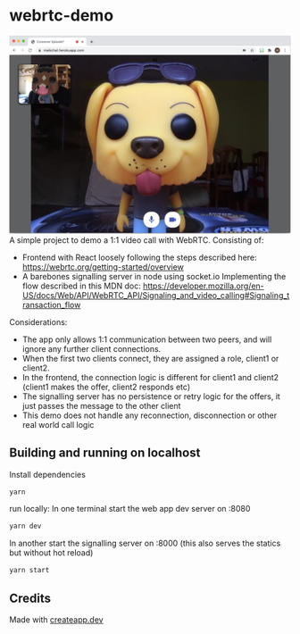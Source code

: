 # webrtc-demo

![Demo Image](/example.png)
A simple project to demo a 1:1 video call with WebRTC.
Consisting of:

- Frontend with React
  loosely following the steps described here: https://webrtc.org/getting-started/overview
- A barebones signalling server in node using socket.io
  Implementing the flow described in this MDN doc: https://developer.mozilla.org/en-US/docs/Web/API/WebRTC_API/Signaling_and_video_calling#Signaling_transaction_flow

Considerations:

- The app only allows 1:1 communication between two peers, and will ignore any further client connections.
- When the first two clients connect, they are assigned a role, client1 or client2.
- In the frontend, the connection logic is different for client1 and client2 (client1 makes the offer, client2 responds etc)
- The signalling server has no persistence or retry logic for the offers, it just passes the message to the other client
- This demo does not handle any reconnection, disconnection or other real world call logic

## Building and running on localhost

Install dependencies

```sh
yarn
```

run locally:
In one terminal start the web app dev server on :8080

```sh
yarn dev
```

In another start the signalling server on :8000 (this also serves the statics but without hot reload)

```sh
yarn start
```

## Credits

Made with [createapp.dev](https://createapp.dev/)
